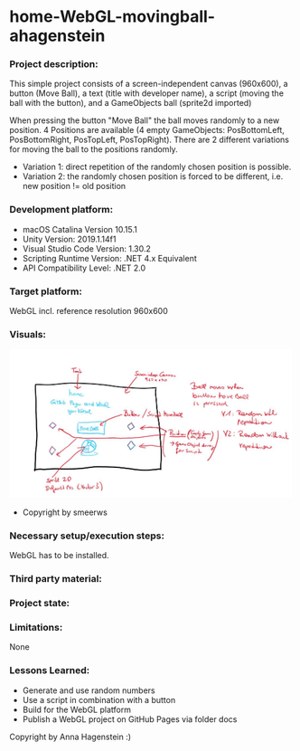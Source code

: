 # home-WebGL-movingball-ahagenstein


### Project description: 
This simple project consists of a screen-independent canvas (960x600), 
a button (Move Ball), a text (title with developer name), a script (moving the ball with the button), 
and a GameObjects ball (sprite2d imported)

When pressing the button "Move Ball" the ball moves randomly to a new position. 
4 Positions are available (4 empty GameObjects: PosBottomLeft, PosBottomRight, PosTopLeft, PosTopRight).
There are 2 different variations for moving the ball to the positions randomly.
* Variation 1: direct repetition of the randomly chosen position is possible.
* Variation 2: the randomly chosen position is forced to be different, i.e. new position != old position    

### Development platform: 
- macOS Catalina Version 10.15.1 
- Unity Version: 2019.1.14f1
- Visual Studio Code Version: 1.30.2
- Scripting Runtime Version: .NET 4.x Equivalent
- API Compatibility Level: .NET 2.0
         
### Target platform: 
WebGL incl. reference resolution 960x600


### Visuals: 

<div>
<img src = "./Screenshots/sketch-moving-ball.jpg" width = "500">
</div>

- Copyright by smeerws

### Necessary setup/execution steps: 

WebGL has to be installed.

### Third party material: 



### Project state: 



### Limitations: 

None

### Lessons Learned: 

* Generate and use random numbers
* Use a script in combination with a button
* Build for the WebGL platform
* Publish a WebGL project on GitHub Pages via folder docs

Copyright by Anna Hagenstein :)

